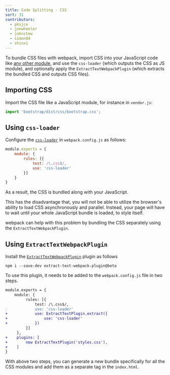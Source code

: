 ```yaml
---
title: Code Splitting - CSS
sort: 31
contributors:
  - pksjce
  - jonwheeler
  - johnstew
  - simon04
  - shinxi
---
```


To bundle CSS files with webpack, import CSS into your JavaScript code like [any other module](/concepts/modules), and use the `css-loader` (which outputs the CSS as JS module), and optionally apply the `ExtractTextWebpackPlugin` (which extracts the bundled CSS and outputs CSS files).

## Importing CSS

Import the CSS file like a JavaScript module, for instance in `vendor.js`:

```javascript
import 'bootstrap/dist/css/bootstrap.css';
```

## Using `css-loader`

Configure the [`css-loader`](/loaders/css-loader) in `webpack.config.js` as follows:

```javascript
module.exports = {
    module: {
        rules: [{
            test: /\.css$/,
            use: 'css-loader'
        }]
    }
}
```

As a result, the CSS is bundled along with your JavaScript.

This has the disadvantage that, you will not be able to utilize the browser's ability to load CSS asynchronously and parallel. Instead, your page will have to wait until your whole JavaScript bundle is loaded, to style itself.

webpack can help with this problem by bundling the CSS separately using the `ExtractTextWebpackPlugin`.

## Using `ExtractTextWebpackPlugin`

Install the [`ExtractTextWebpackPlugin`](/plugins/extract-text-webpack-plugin) plugin as follows
```
npm i --save-dev extract-text-webpack-plugin@beta
```

To use this plugin, it needs to be added to the `webpack.config.js` file in two steps.

```diff
module.exports = {
    module: {
         rules: [{
             test: /\.css$/,
-            use: 'css-loader'
+            use: ExtractTextPlugin.extract({
+                use: 'css-loader'
+            })
         }]
     },
+    plugins: [
+        new ExtractTextPlugin('styles.css'),
+    ]
}
```

With above two steps, you can generate a new bundle specifically for all the CSS modules and add them as a separate tag in the `index.html`.
